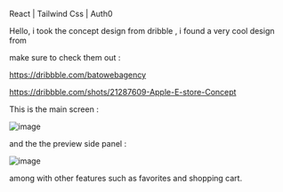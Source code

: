 React | Tailwind Css | Auth0

Hello, i took the concept design from dribble , i found a very cool design from 

make sure to check them out : 

https://dribbble.com/batowebagency


https://dribbble.com/shots/21287609-Apple-E-store-Concept


This is the main screen : 

![image](https://github.com/user-attachments/assets/42d26f65-4483-4b85-9dcf-5c071c634122)

and the the preview side panel : 

![image](https://github.com/user-attachments/assets/03fcdb34-d7b3-421e-9c6c-01b361c266d0)


among with other features such as favorites and shopping cart.
